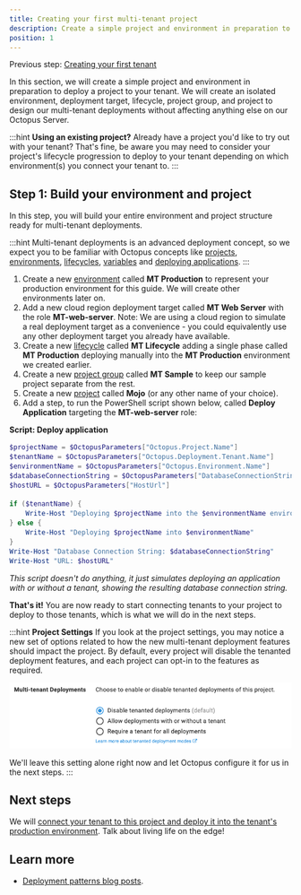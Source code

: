 ```yaml
---
title: Creating your first multi-tenant project
description: Create a simple project and environment in preparation to deploy a project to your tenant.
position: 1
---
```


Previous step: [Creating your first tenant](/docs/deployment-patterns/multi-tenant-deployments/multi-tenant-deployment-guide/creating-your-first-tenant.md)

In this section, we will create a simple project and environment in preparation to deploy a project to your tenant. We will create an isolated environment, deployment target, lifecycle, project group, and project to design our multi-tenant deployments without affecting anything else on our Octopus Server.

:::hint
**Using an existing project?**
Already have a project you'd like to try out with your tenant? That's fine, be aware you may need to consider your project's lifecycle progression to deploy to your tenant depending on which environment(s) you connect your tenant to.
:::

## Step 1: Build your environment and project

In this step, you will build your entire environment and project structure ready for multi-tenant deployments.

:::hint
Multi-tenant deployments is an advanced deployment concept, so we expect you to be familiar with Octopus concepts like [projects](/docs/projects/index.md), [environments](/docs/infrastructure/environments/index.md), [lifecycles](/docs/deployment-process/lifecycles/index.md), [variables](/docs/projects/variables/index.md) and [deploying applications](/docs/deployment-examples/index.md).
:::

1. Create a new [environment](/docs/infrastructure/environments/index.md) called **MT Production** to represent your production environment for this guide. We will create other environments later on.
2. Add a new cloud region deployment target called **MT Web Server** with the role **MT-web-server**.
   Note: We are using a cloud region to simulate a real deployment target as a convenience - you could equivalently use any other deployment target you already have available.
3. Create a new [lifecycle](/docs/deployment-process/lifecycles/index.md) called **MT Lifecycle** adding a single phase called **MT Production** deploying manually into the **MT Production** environment we created earlier.
4. Create a new [project group](/docs/projects/index.md) called **MT Sample** to keep our sample project separate from the rest.
5. Create a new [project](/docs/projects/index.md) called **Mojo** (or any other name of your choice).
6. Add a step, to run the PowerShell script shown below, called **Deploy Application** targeting the **MT-web-server** role:

**Script: Deploy application**

```powershell
$projectName = $OctopusParameters["Octopus.Project.Name"]
$tenantName = $OctopusParameters["Octopus.Deployment.Tenant.Name"]
$environmentName = $OctopusParameters["Octopus.Environment.Name"]
$databaseConnectionString = $OctopusParameters["DatabaseConnectionString"]
$hostURL = $OctopusParameters["HostUrl"]

if ($tenantName) {
    Write-Host "Deploying $projectName into the $environmentName environment for $tenantName"
} else {
    Write-Host "Deploying $projectName into $environmentName"
}
Write-Host "Database Connection String: $databaseConnectionString"
Write-Host "URL: $hostURL"
```

*This script doesn't do anything, it just simulates deploying an application with or without a tenant, showing the resulting database connection string.*

**That's it!** You are now ready to start connecting tenants to your project to deploy to those tenants, which is what we will do in the next steps.

:::hint
**Project Settings**
If you look at the project settings, you may notice a new set of options related to how the new multi-tenant deployment features should impact the project. By default, every project will disable the tenanted deployment features, and each project can opt-in to the features as required.

![](images/multi-tenant-project-settings.png "width=500")

We'll leave this setting alone right now and let Octopus configure it for us in the next steps.
:::

## Next steps

We will [connect your tenant to this project and deploy it into the tenant's production environment](/docs/deployment-patterns/multi-tenant-deployments/multi-tenant-deployment-guide/deploying-a-simple-multi-tenant-project.md). Talk about living life on the edge!

## Learn more

- [Deployment patterns blog posts](https://octopus.com/blog/tag/Deployment%20Patterns).
